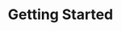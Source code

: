 ---
title: Getting Started
weight: 16
description: In this section, you will learn the first steps to get start with Ritchie. 
---